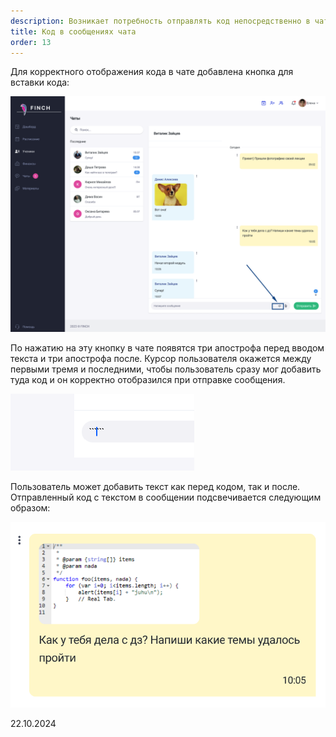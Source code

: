 ```yaml
---
description: Возникает потребность отправлять код непосредственно в чате
title: Код в сообщениях чата
order: 13
---
```


Для корректного отображения кода в чате добавлена кнопка для вставки кода:

![](<./image (114).png>)

По нажатию на эту кнопку в чате появятся три апострофа перед вводом текста и три апострофа после. Курсор пользователя окажется между первыми тремя и последними, чтобы пользователь сразу мог добавить туда код и он корректно отобразился при отправке сообщения.

![](<./image (115).png>)

Пользователь может добавить текст как перед кодом, так и после. Отправленный код с текстом в сообщении подсвечивается следующим образом:

![](<./image (116).png>)

22\.10.2024